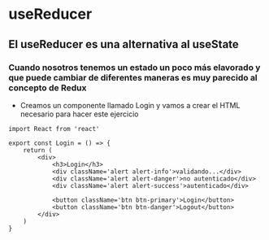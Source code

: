 # useReducer
## El useReducer es una alternativa al useState
### Cuando nosotros tenemos un estado un poco más elavorado y que puede cambiar de diferentes maneras es muy parecido al concepto de Redux
* Creamos un componente llamado Login y vamos a crear el HTML necesario para hacer este ejercicio
```
import React from 'react'

export const Login = () => {
    return (
        <div>
            <h3>Login</h3>
            <div className='alert alert-info'>validando...</div>
            <div className='alert alert-danger'>no autenticado</div>
            <div className='alert alert-success'>autenticado</div>

            <button className='btn btn-primary'>Login</button>
            <button className='btn btn-danger'>Logout</button>
        </div>
    )
}
```